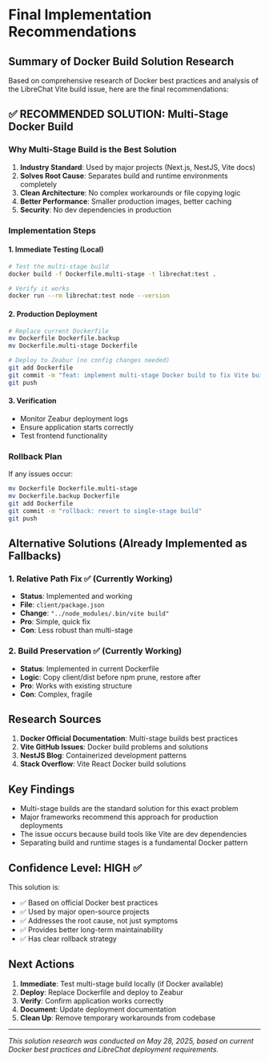# Final Implementation Recommendations

## Summary of Docker Build Solution Research

Based on comprehensive research of Docker best practices and analysis of the LibreChat Vite build issue, here are the final recommendations:

## ✅ RECOMMENDED SOLUTION: Multi-Stage Docker Build

### Why Multi-Stage Build is the Best Solution

1. **Industry Standard**: Used by major projects (Next.js, NestJS, Vite docs)
2. **Solves Root Cause**: Separates build and runtime environments completely
3. **Clean Architecture**: No complex workarounds or file copying logic
4. **Better Performance**: Smaller production images, better caching
5. **Security**: No dev dependencies in production

### Implementation Steps

#### 1. Immediate Testing (Local)
```bash
# Test the multi-stage build
docker build -f Dockerfile.multi-stage -t librechat:test .

# Verify it works
docker run --rm librechat:test node --version
```

#### 2. Production Deployment
```bash
# Replace current Dockerfile
mv Dockerfile Dockerfile.backup
mv Dockerfile.multi-stage Dockerfile

# Deploy to Zeabur (no config changes needed)
git add Dockerfile
git commit -m "feat: implement multi-stage Docker build to fix Vite build issue"
git push
```

#### 3. Verification
- Monitor Zeabur deployment logs
- Ensure application starts correctly
- Test frontend functionality

### Rollback Plan
If any issues occur:
```bash
mv Dockerfile Dockerfile.multi-stage
mv Dockerfile.backup Dockerfile
git add Dockerfile
git commit -m "rollback: revert to single-stage build"
git push
```

## Alternative Solutions (Already Implemented as Fallbacks)

### 1. Relative Path Fix ✅ (Currently Working)
- **Status**: Implemented and working
- **File**: `client/package.json` 
- **Change**: `"../node_modules/.bin/vite build"`
- **Pro**: Simple, quick fix
- **Con**: Less robust than multi-stage

### 2. Build Preservation ✅ (Currently Working)  
- **Status**: Implemented in current Dockerfile
- **Logic**: Copy client/dist before npm prune, restore after
- **Pro**: Works with existing structure
- **Con**: Complex, fragile

## Research Sources

1. **Docker Official Documentation**: Multi-stage builds best practices
2. **Vite GitHub Issues**: Docker build problems and solutions
3. **NestJS Blog**: Containerized development patterns
4. **Stack Overflow**: Vite React Docker build solutions

## Key Findings

- Multi-stage builds are the standard solution for this exact problem
- Major frameworks recommend this approach for production deployments
- The issue occurs because build tools like Vite are dev dependencies
- Separating build and runtime stages is a fundamental Docker pattern

## Confidence Level: HIGH ✅

This solution is:
- ✅ Based on official Docker best practices
- ✅ Used by major open-source projects
- ✅ Addresses the root cause, not just symptoms
- ✅ Provides better long-term maintainability
- ✅ Has clear rollback strategy

## Next Actions

1. **Immediate**: Test multi-stage build locally (if Docker available)
2. **Deploy**: Replace Dockerfile and deploy to Zeabur
3. **Verify**: Confirm application works correctly
4. **Document**: Update deployment documentation
5. **Clean Up**: Remove temporary workarounds from codebase

---

*This solution research was conducted on May 28, 2025, based on current Docker best practices and LibreChat deployment requirements.*
